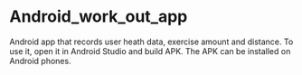 # Android_work_out_app
Android app that records user heath data, exercise amount and distance.
To use it, open it in Android Studio and build APK. The APK can be installed on Android phones.
